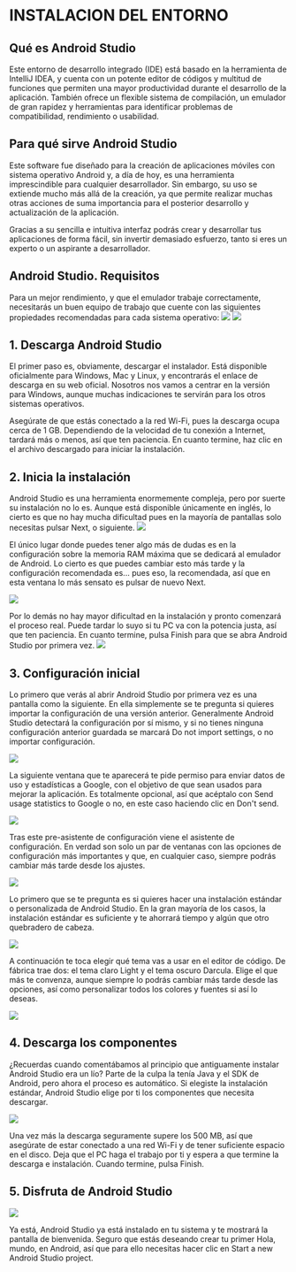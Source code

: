 # INSTALACION DEL ENTORNO 

## Qué es Android Studio
Este entorno de desarrollo integrado (IDE) está basado en la herramienta de IntelliJ IDEA, y cuenta con un potente editor de códigos y multitud de funciones que permiten una mayor productividad durante el desarrollo de la aplicación. También ofrece un flexible sistema de compilación, un emulador de gran rapidez y herramientas para identificar problemas de compatibilidad, rendimiento o usabilidad.


## Para qué sirve Android Studio
Este software fue diseñado para la creación de aplicaciones móviles con sistema operativo Android y, a día de hoy, es una herramienta imprescindible para cualquier desarrollador. Sin embargo, su uso se extiende mucho más allá de la creación, ya que permite realizar muchas otras acciones de suma importancia para el posterior desarrollo y actualización de la aplicación.

Gracias a su sencilla e intuitiva interfaz podrás crear y desarrollar tus aplicaciones de forma fácil, sin invertir demasiado esfuerzo, tanto si eres un experto o un aspirante a desarrollador.


## Android Studio. Requisitos
Para un mejor rendimiento, y que el emulador trabaje correctamente, necesitarás un buen equipo de trabajo que cuente con las siguientes propiedades recomendadas para cada sistema operativo:
<img src="img\1.JPG"/>
<img src="img\2.JPG"/>

## 1. Descarga Android Studio
El primer paso es, obviamente, descargar el instalador. Está disponible oficialmente para Windows, Mac y Linux, y encontrarás el enlace de descarga en su web oficial. Nosotros nos vamos a centrar en la versión para Windows, aunque muchas indicaciones te servirán para los otros sistemas operativos.

Asegúrate de que estás conectado a la red Wi-Fi, pues la descarga ocupa cerca de 1 GB. Dependiendo de la velocidad de tu conexión a Internet, tardará más o menos, así que ten paciencia. En cuanto termine, haz clic en el archivo descargado para iniciar la instalación.

## 2. Inicia la instalación
Android Studio es una herramienta enormemente compleja, pero por suerte su instalación no lo es. Aunque está disponible únicamente en inglés, lo cierto es que no hay mucha dificultad pues en la mayoría de pantallas solo necesitas pulsar Next, o siguiente.
<img src="img\3.jpg"/>

El único lugar donde puedes tener algo más de dudas es en la configuración sobre la memoria RAM máxima que se dedicará al emulador de Android. Lo cierto es que puedes cambiar esto más tarde y la configuración recomendada es... pues eso, la recomendada, así que en esta ventana lo más sensato es pulsar de nuevo Next.

<img src="img\4.jpg"/>

Por lo demás no hay mayor dificultad en la instalación y pronto comenzará el proceso real. Puede tardar lo suyo si tu PC va con la potencia justa, así que ten paciencia. En cuanto termine, pulsa Finish para que se abra Android Studio por primera vez.
<img src="img\5.jpg"/>

## 3. Configuración inicial

Lo primero que verás al abrir Android Studio por primera vez es una pantalla como la siguiente. En ella simplemente se te pregunta si quieres importar la configuración de una versión anterior. Generalmente Android Studio detectará la configuración por sí mismo, y si no tienes ninguna configuración anterior guardada se marcará Do not import settings, o no importar configuración.

<img src="img\6.jpg"/>

La siguiente ventana que te aparecerá te pide permiso para enviar datos de uso y estadísticas a Google, con el objetivo de que sean usados para mejorar la aplicación. Es totalmente opcional, así que acéptalo con Send usage statistics to Google o no, en este caso haciendo clic en Don't send.

<img src="img\7.jpg"/>

Tras este pre-asistente de configuración viene el asistente de configuración. En verdad son solo un par de ventanas con las opciones de configuración más importantes y que, en cualquier caso, siempre podrás cambiar más tarde desde los ajustes.

<img src="img\8.jpg"/>

Lo primero que se te pregunta es si quieres hacer una instalación estándar o personalizada de Android Studio. En la gran mayoría de los casos, la instalación estándar es suficiente y te ahorrará tiempo y algún que otro quebradero de cabeza.

<img src="img\9.jpg"/>


A continuación te toca elegir qué tema vas a usar en el editor de código. De fábrica trae dos: el tema claro Light y el tema oscuro Darcula. Elige el que más te convenza, aunque siempre lo podrás cambiar más tarde desde las opciones, así como personalizar todos los colores y fuentes si así lo deseas.

<img src="img\10.jpg"/>


## 4. Descarga los componentes

¿Recuerdas cuando comentábamos al principio que antiguamente instalar Android Studio era un lío? Parte de la culpa la tenía Java y el SDK de Android, pero ahora el proceso es automático. Si elegiste la instalación estándar, Android Studio elige por ti los componentes que necesita descargar.

<img src="img\11.jpg"/>


Una vez más la descarga seguramente supere los 500 MB, así que asegúrate de estar conectado a una red Wi-Fi y de tener suficiente espacio en el disco. Deja que el PC haga el trabajo por ti y espera a que termine la descarga e instalación. Cuando termine, pulsa Finish.

## 5. Disfruta de Android Studio

<img src="img\12.jpg"/>


Ya está, Android Studio ya está instalado en tu sistema y te mostrará la pantalla de bienvenida. Seguro que estás deseando crear tu primer Hola, mundo, en Android, así que para ello necesitas hacer clic en Start a new Android Studio project.